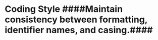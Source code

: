 Coding Style
  ####Maintain consistency between formatting, identifier names, and casing.####
================================================================================
